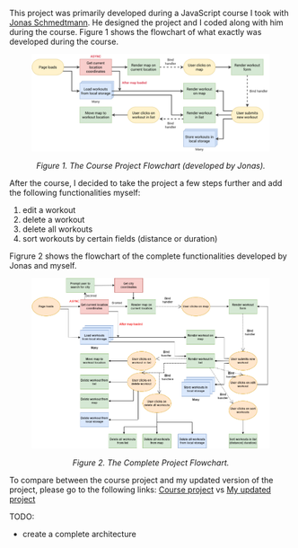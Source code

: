 This project was primarily developed during a JavaScript course I took with [Jonas Schmedtmann](https://twitter.com/jonasschmedtman). He designed the project and I coded along with him during the course. Figure 1 shows the flowchart of what exactly was developed during the course.

<figure>
  <img src="./images/course-project-flowchart.png" alt="Course Project Flowchart."/>
  <figure-caption>
    <p align=center><i>Figure 1. The Course Project Flowchart (developed by Jonas).</i></p>
  </figure-caption>
</figure>

After the course, I decided to take the project a few steps further and add the following functionalities myself:
1. edit a workout
2. delete a workout
3. delete all workouts
4. sort workouts by certain fields (distance or duration)
<!-- 5. rebuild running and cycling objects coming from local storage -->
<!-- 6. better error and confirmation messages -->
<!-- 7. ability to position map to view all workouts (important) -->
<!-- 8. ability to draw lines and shapes, instead of points -->
<!-- 9. geocode location from coordinates and use it in workout description ("run in Toronto, Canada") -->
<!-- 10. display weather data for workout time and place -->
<!-- 11. add city search input in case location was not granted -->
<!-- 12. ability to delete/cancel forms -->

Figrure 2 shows the flowchart of the complete functionalities developed by Jonas and myself.
<figure>
  <img src="./images/complete-project-flowchart.png" alt="Complete Project Flowchart."/>
  <figure-caption>
    <p align=center><i>Figure 2. The Complete Project Flowchart.</i></p>
  </figure-caption>
</figure>

To compare between the course project and my updated version of the project, please go to the following links:
[Course project](https://mapty.netlify.app/) vs [My updated project]()

TODO:
- create a complete architecture 
